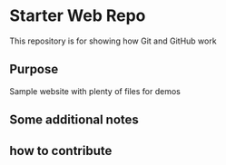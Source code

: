 # Starter Web Repo

This repository is for showing how Git and GitHub work

## Purpose

Sample website with plenty of files for demos

## Some additional notes

## how to contribute